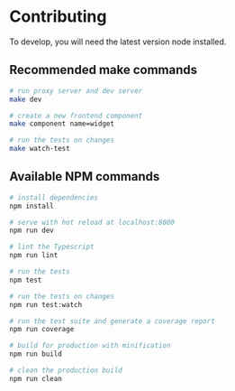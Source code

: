 # Contributing

To develop, you will need the latest version node installed.


## Recommended make commands

``` bash
# run proxy server and dev server
make dev

# create a new frontend component
make component name=widget

# run the tests on changes
make watch-test
```


## Available NPM commands

``` bash
# install dependencies
npm install

# serve with hot reload at localhost:8080
npm run dev

# lint the Typescript
npm run lint

# run the tests
npm test

# run the tests on changes
npm run test:watch

# run the test suite and generate a coverage report
npm run coverage

# build for production with minification
npm run build

# clean the production build
npm run clean
```
